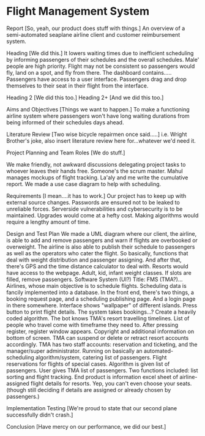 # Flight Management System

Report
[So, yeah, our product does stuff with things.] An overview of a semi-automated seaplane airline client and customer reimbursement system. 

Heading
[We did this.]
It lowers waiting times due to inefficient scheduling by informing passengers of their schedules and the overall schedules. Male' people are high priority. Flight may not be consistent so passengers would fly, land on a spot, and fly from there. The dashboard contains….. Passengers have access to a user interface. Passengers drag and drop themselves to their seat in their flight from the interface.

Heading 2
[We did this too.]
Heading 2+
[And we did this too.]

Aims and Objectives
[Things we want to happen.]
To make a functioning airline system where passengers won't have long waiting durations from being informed of their schedules days ahead.

Literature Review
[Two wise bicycle repairmen once said.....] i.e. Wright Brother's joke, also insert literature review here for...whatever we'd need it.

Project Planning and Team Roles
[We do stuff.]

We make friendly, not awkward discussions delegating project tasks to whoever leaves their hands free. Someone's the scrum master. Mahul manages mockups of flight tracking. La'aly and me write the cumulative report. We made a use case diagram to help with scheduling.

Requirements
[I mean....it has to work.]
Our project has to keep up with external source changes. Passwords are ensured not to be leaked to unreliable forces. Serverside vulnerabilities and cybersecurity is to be maintained. Upgrades would come at a hefty cost. Making algorithms would require a lengthy amount of time.

Design and Test Plan
We made a UML diagram where our client, the airline, is able to add and remove passengers and warn if flights are overbooked or overweight. The airline is also able to publish their schedule to passengers as well as the operators who cater the flight. 
So basically, functions that deal with weight distribution and passenger assigning. And after that, there's GPS and the time distance calculator to deal with.
Resorts would have access to the webpage. Adult, kid, infant weight classes. If slots are filled, remove passengers.
Software System (UI?) Title: FMS (TMA?)…Airlines, whose main objective is to schedule flights.
Scheduling data is fancily implemented into a database.
In the front end, there's two things, a booking request page, and a scheduling publishing page.
And a login page in there somewhere.
Interface shows "wallpaper" of different islands.
Press button to print flight details.
The system takes bookings…?
Create a heavily coded algorithm.
The bot knows TMA's resort travelling timelines.
List of people who travel come with timeframe they need to.
After pressing register, register window appears.
Copyright and additional information on bottom of screen.
TMA can suspend or delete or retract resort accounts accordingly.
TMA has two staff accounts: reservation and ticketing, and the manager/super administrator.
Running on basically an automated-scheduling algorithm/system, catering list of passengers.
Flight reservations for flights of special cases.
Algorithm is given list of passengers.
User gives TMA list of passengers.
Two functions included: list sorting and flight tracking.
End product is information excel sheet of airline-assigned flight details for resorts. Yep, you can't even choose your seats.
(though still deciding if details are assigned or already chosen by passengers.)

Implementation Testing
[We're proud to state that our second plane successfully didn't crash.]

Conclusion
[Have mercy on our performance, we did our best.]
